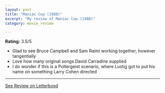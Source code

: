 ```yaml
---
layout: post
title: "Maniac Cop (1988)"
excerpt: "My review of Maniac Cop (1988)"
category: movie_review

---
```


**Rating:** 3.5/5

* Glad to see Bruce Campbell and Sam Raimi working together, however tangentially
* Love how many original songs David Carradine supplied
* I do wonder if this is a Poltergeist scenario, where Lustig got to put his name on something Larry Cohen directed

<hr>

[See Review on Letterboxd](https://boxd.it/1WQBfL)
